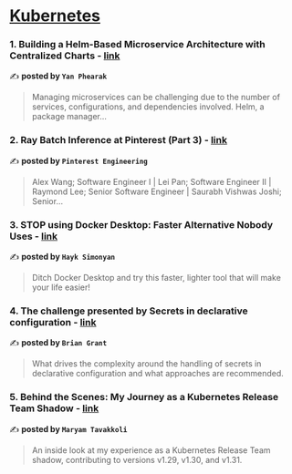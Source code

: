 
<h1><a href=https://medium.com/tag/kubernetes/recommended target="_blank" rel="noopener noreferrer">Kubernetes</a></h1>
<h3>1. Building a Helm-Based Microservice Architecture with Centralized Charts - <a href="https://medium.com/@yanphearak.program/building-a-helm-based-microservice-architecture-with-centralized-charts-bc1e55a925ba" target="_blank" rel="noopener noreferrer">link</a></h3>

✍️ **posted by `Yan Phearak`**

<blockquote>Managing microservices can be challenging due to the number of services, configurations, and dependencies involved. Helm, a package manager…</blockquote>

<h3>2. Ray Batch Inference at Pinterest (Part 3) - <a href="https://medium.com/pinterest-engineering/ray-batch-inference-at-pinterest-part-3-4faeb652e385" target="_blank" rel="noopener noreferrer">link</a></h3>

✍️ **posted by `Pinterest Engineering`**

<blockquote>Alex Wang; Software Engineer I | Lei Pan; Software Engineer II | Raymond Lee; Senior Software Engineer | Saurabh Vishwas Joshi; Senior…</blockquote>

<h3>3. STOP using Docker Desktop: Faster Alternative Nobody Uses - <a href="https://medium.com/gitconnected/stop-using-docker-desktop-faster-alternative-nobody-uses-d36a64af09a6" target="_blank" rel="noopener noreferrer">link</a></h3>

✍️ **posted by `Hayk Simonyan`**

<blockquote>Ditch Docker Desktop and try this faster, lighter tool that will make your life easier!</blockquote>

<h3>4. The challenge presented by Secrets in declarative configuration - <a href="https://medium.com/itnext/the-challenge-presented-by-secrets-in-declarative-configuration-193a4d12b08e" target="_blank" rel="noopener noreferrer">link</a></h3>

✍️ **posted by `Brian Grant`**

<blockquote>What drives the complexity around the handling of secrets in declarative configuration and what approaches are recommended.</blockquote>

<h3>5. Behind the Scenes: My Journey as a Kubernetes Release Team Shadow - <a href="https://medium.com/code-like-a-girl/behind-the-scenes-my-journey-as-a-kubernetes-release-team-shadow-630be70effb0" target="_blank" rel="noopener noreferrer">link</a></h3>

✍️ **posted by `Maryam Tavakkoli`**

<blockquote>An inside look at my experience as a Kubernetes Release Team shadow, contributing to versions v1.29, v1.30, and v1.31.</blockquote>

